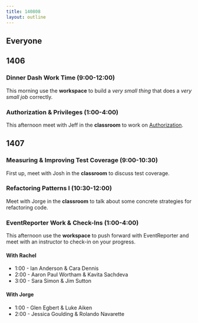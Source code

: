 ```yaml
---
title: 140808
layout: outline
---
```


## Everyone

## 1406

### Dinner Dash Work Time (9:00-12:00)

This morning use the **workspace** to build a *very small thing* that does a *very
small job* correctly.

### Authorization & Privileges (1:00-4:00)

This afternoon meet with Jeff in the **classroom** to work on
[Authorization](http://tutorials.jumpstartlab.com/topics/auth/authorization.html).

## 1407

### Measuring & Improving Test Coverage (9:00-10:30)

First up, meet with Josh in the **classroom** to discuss test coverage.

### Refactoring Patterns I (10:30-12:00)

Meet with Jorge in the **classroom** to talk about some concrete strategies
for refactoring code.

### EventReporter Work & Check-Ins (1:00-4:00)

This afternoon use the **workspace** to push forward with EventReporter and
meet with an instructor to check-in on your progress.

#### With Rachel

* 1:00 - Ian Anderson & Cara Dennis
* 2:00 - Aaron Paul Wortham & Kavita Sachdeva
* 3:00 - Sara Simon & Jim Sutton

#### With Jorge

* 1:00 - Glen Egbert & Luke Aiken
* 2:00 - Jessica Goulding & Rolando Navarette
